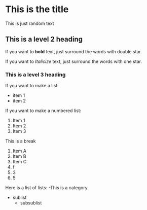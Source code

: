 # This is the title

This is just random text

## This is a level 2 heading 

If you want to **bold** text, just surround the words with double star.

If you want to *Italicize* text, just surround the words with one star.

### This is a level 3 heading

If you want to make a list:

- item 1
- item 2


If you want to make a numbered list:

1. Item 1
2. Item 2
3. Item 3

This is a break

1. Item A
1. Item B
1. Item C
1. f 
1. 3
1. 5

Here is a list of lists:
-This is a category
  - sublist
    - subsublist
